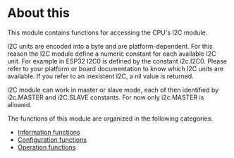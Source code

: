 # About this

This module contains functions for accessing the CPU's I2C module.

I2C units are encoded into a byte and are platform-dependent. For this reason the I2C module define a numeric constant for each available I2C unit. For example in ESP32 I2C0 is defined by the constant i2c.I2C0. Please refer to your platform or board documentation to know which I2C units are available. If you refer to an inexistent I2C, a nil value is returned.

I2C module can work in master or slave mode, each of then identified by i2c.MASTER and i2C.SLAVE constants. For now only i2c.MASTER is allowed.

The functions of this module are organized in the following categories:

* [Information functions](#information-functions)
* [Configuration functions](#configuration-functions)
* [Operation functions](#operation-functions)